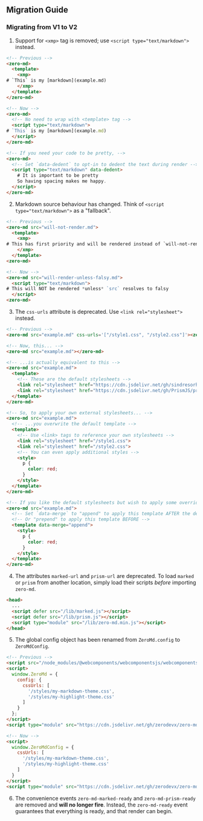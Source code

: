 ## Migration Guide

### Migrating from V1 to V2

1. Support for `<xmp>` tag is removed; use `<script type="text/markdown">` instead.

```html
<!-- Previous -->
<zero-md>
  <template>
    <xmp>
# `This` is my [markdown](example.md)
    </xmp>
  </template>
</zero-md>

<!-- Now -->
<zero-md>
  <!-- No need to wrap with <template> tag -->
  <script type="text/markdown">
# `This` is my [markdown](example.md)
  </script>
</zero-md>

<!-- If you need your code to be pretty, -->
<zero-md>
  <!-- Set `data-dedent` to opt-in to dedent the text during render -->
  <script type="text/markdown" data-dedent>
    # It is important to be pretty
    So having spacing makes me happy.
  </script>
</zero-md>
```

2. Markdown source behaviour has changed. Think of `<script type="text/markdown">` as a "fallback".

```html
<!-- Previous -->
<zero-md src="will-not-render.md">
  <template>
    <xmp>
# This has first priority and will be rendered instead of `will-not-render.md`
    </xmp>
  </template>
<zero-md>

<!-- Now -->
<zero-md src="will-render-unless-falsy.md">
  <script type="text/markdown">
# This will NOT be rendered *unless* `src` resolves to falsy
  </script>
<zero-md>
```

3. The `css-urls` attribute is deprecated. Use `<link rel="stylesheet">` instead.

```html
<!-- Previous -->
<zero-md src="example.md" css-urls='["/style1.css", "/style2.css"]'><zero-md>

<!-- Now, this... -->
<zero-md src="example.md"></zero-md>

<!-- ...is actually equivalent to this -->
<zero-md src="example.md">
  <template>
    <!-- These are the default stylesheets -->
    <link rel="stylesheet" href="https://cdn.jsdelivr.net/gh/sindresorhus/github-markdown-css@4/github-markdown.min.css">
    <link rel="stylesheet" href="https://cdn.jsdelivr.net/gh/PrismJS/prism@1/themes/prism.min.css">
  </template>
</zero-md>

<!-- So, to apply your own external stylesheets... -->
<zero-md src="example.md">
  <!-- ...you overwrite the default template -->
  <template>
    <!-- Use <link> tags to reference your own stylesheets -->
    <link rel="stylesheet" href="/style1.css">
    <link rel="stylesheet" href="/style2.css">
    <!-- You can even apply additional styles -->
    <style>
      p {
        color: red;
      }
    </style>
  </template>
</zero-md>

<!-- If you like the default stylesheets but wish to apply some overrides -->
<zero-md src="example.md">
  <!-- Set `data-merge` to "append" to apply this template AFTER the default template -->
  <!-- Or "prepend" to apply this template BEFORE -->
  <template data-merge="append">
    <style>
      p {
        color: red;
      }
    </style>
  </template>
</zero-md>
```

4. The attributes `marked-url` and `prism-url` are deprecated. To load `marked` or `prism` from another
location, simply load their scripts *before* importing `zero-md`.

```html
<head>
  ...
  <script defer src="/lib/marked.js"></script>
  <script defer src="/lib/prism.js"></script>
  <script type="module" src="/lib/zero-md.min.js"></script>
</head>

```

5. The global config object has been renamed from `ZeroMd.config` to `ZeroMdConfig`.

```html
<!-- Previous -->
<script src="/node_modules/@webcomponents/webcomponentsjs/webcomponents-loader.js"></script>
<script>
  window.ZeroMd = {
    config: {
      cssUrls: [
        '/styles/my-markdown-theme.css',
        '/styles/my-highlight-theme.css'
      ]
    }
  };
</script>
<script type="module" src="https://cdn.jsdelivr.net/gh/zerodevx/zero-md@1/src/zero-md.min.js"></script>

<!-- Now -->
<script>
  window.ZeroMdConfig = {
    cssUrls: [
      '/styles/my-markdown-theme.css',
      '/styles/my-highlight-theme.css'
    ]
  }
</script>
<script type="module" src="https://cdn.jsdelivr.net/gh/zerodevx/zero-md@2/dist/zero-md.min.js"></script>
```

6. The convenience events `zero-md-marked-ready` and `zero-md-prism-ready` are removed and **will no longer fire**.
Instead, the `zero-md-ready` event guarantees that everything is ready, and that render can begin.
